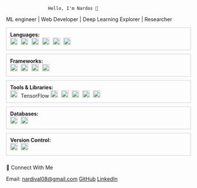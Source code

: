                     Hello, I'm Nardos 👋
ML engineer | Web Developer | Deep Learning Explorer | Researcher
<div style="display: flex; flex-direction: column; width: 100%;">

  <!-- Languages Section -->
  <div style="display: flex; border: 1px solid #ccc; padding: 10px; margin-bottom: 10px;">
    <div style="width: 100%;">
      <strong>Languages:</strong><br>
      <img src="https://img.shields.io/badge/-Python-3776AB?style=flat&logo=python&logoColor=white" alt="Python" style="height: 20px; margin-right: 5px;"> 
      <img src="https://img.shields.io/badge/-JavaScript-F7DF1E?style=flat&logo=javascript&logoColor=black" alt="JavaScript" style="height: 20px; margin-right: 5px;"> 
      <img src="https://img.shields.io/badge/-HTML5-E34F26?style=flat&logo=html5&logoColor=white" alt="HTML/CSS" style="height: 20px; margin-right: 5px;"> 
      <img src="https://img.shields.io/badge/-PHP-777BB4?style=flat&logo=php&logoColor=white" alt="PHP" style="height: 20px; margin-right: 5px;"> 
      <img src="https://img.shields.io/badge/-C++-00599C?style=flat&logo=cplusplus&logoColor=white" alt="C++" style="height: 20px; margin-right: 5px;"> 
      <img src="https://img.shields.io/badge/-MeTTa-FF5733?style=flat&logo=meTTa&logoColor=white" alt="MeTTa" style="height: 20px;"> 
    </div>
  </div>

  <!-- Frameworks Section -->
  <div style="display: flex; border: 1px solid #ccc; padding: 10px; margin-bottom: 10px;">
    <div style="width: 100%;">
      <strong>Frameworks:</strong><br>
      <img src="https://img.shields.io/badge/-Flask-000000?style=flat&logo=flask&logoColor=white" alt="Flask" style="height: 20px; margin-right: 5px;"> 
      <img src="https://img.shields.io/badge/-Django-092E20?style=flat&logo=django&logoColor=white" alt="Django" style="height: 20px; margin-right: 5px;"> 
      <img src="https://img.shields.io/badge/-React-61DAFB?style=flat&logo=react&logoColor=black" alt="React" style="height: 20px; margin-right: 5px;"> 
      <img src="https://img.shields.io/badge/-Node.js-339933?style=flat&logo=node.js&logoColor=white" alt="Node.js" style="height: 20px;"> 
    </div>
  </div>

  <!-- Tools & Libraries Section -->
  <div style="display: flex; border: 1px solid #ccc; padding: 10px; margin-bottom: 10px;">
    <div style="width: 100%;">
      <strong>Tools & Libraries:</strong><br>
      <img src="https://img.shields.io/badge/-TensorFlow-FF6F00?style=flat&logo=tensorflow&logoColor=white" alt="TensorFlow" style="height: 20px; margin-right: 5px;"> TensorFlow
      <img src="https://img.shields.io/badge/-PyTorch-EE4C2C?style=flat&logo=pytorch&logoColor=white" alt="PyTorch" style="height: 20px; margin-right: 5px;"> 
      <img src="https://img.shields.io/badge/-Neo4j-008CC1?style=flat&logo=neo4j&logoColor=white" alt="Neo4j" style="height: 20px; margin-right: 5px;"> 
      <img src="https://img.shields.io/badge/-Scikit--Learn-F7931E?style=flat&logo=scikit-learn&logoColor=white" alt="Scikit-Learn" style="height: 20px; margin-right: 5px;"> 
      <img src="https://img.shields.io/badge/-Magpy-008080?style=flat&logo=python&logoColor=white" alt="Magpy" style="height: 20px; margin-right: 5px;"> 
      <img src="https://img.shields.io/badge/-LoRA-1A75E7?style=flat&logo=python&logoColor=white" alt="LoRA" style="height: 20px;"> 
    </div>
  </div>

  <!-- Databases Section -->
  <div style="display: flex; border: 1px solid #ccc; padding: 10px; margin-bottom: 10px;">
    <div style="width: 100%;">
      <strong>Databases:</strong><br>
      <img src="https://img.shields.io/badge/-Neo4j-008CC1?style=flat&logo=neo4j&logoColor=white" alt="Neo4j" style="height: 20px; margin-right: 5px;"> 
      <img src="https://img.shields.io/badge/-MySQL-4479A1?style=flat&logo=mysql&logoColor=white" alt="MySQL" style="height: 20px;"> 
    </div>
  </div>

  <!-- Version Control Section -->
  <div style="display: flex; border: 1px solid #ccc; padding: 10px; margin-bottom: 10px;">
    <div style="width: 100%;">
      <strong>Version Control:</strong><br>
      <img src="https://img.shields.io/badge/-Git-F05032?style=flat&logo=git&logoColor=white" alt="Git" style="height: 20px; margin-right: 5px;"> 
      <img src="https://img.shields.io/badge/-GitHub-181717?style=flat&logo=github&logoColor=white" alt="GitHub" style="height: 20px;"> 
    </div>
  </div>
</div>

📢 Connect With Me

   Email: nardival08@gmail.com  [GitHub](https://github.com/Nardos-serkalem) [LinkedIn](https://www.linkedin.com/in/nardi21)






  
                           



